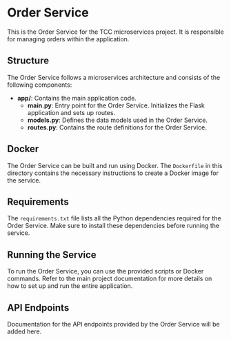 # Order Service

This is the Order Service for the TCC microservices project. It is responsible for managing orders within the application.

## Structure

The Order Service follows a microservices architecture and consists of the following components:

- **app/**: Contains the main application code.
  - **main.py**: Entry point for the Order Service. Initializes the Flask application and sets up routes.
  - **models.py**: Defines the data models used in the Order Service.
  - **routes.py**: Contains the route definitions for the Order Service.

## Docker

The Order Service can be built and run using Docker. The `Dockerfile` in this directory contains the necessary instructions to create a Docker image for the service.

## Requirements

The `requirements.txt` file lists all the Python dependencies required for the Order Service. Make sure to install these dependencies before running the service.

## Running the Service

To run the Order Service, you can use the provided scripts or Docker commands. Refer to the main project documentation for more details on how to set up and run the entire application.

## API Endpoints

Documentation for the API endpoints provided by the Order Service will be added here.